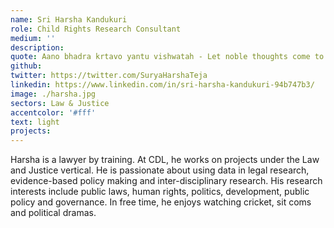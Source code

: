 ```yaml
---
name: Sri Harsha Kandukuri
role: Child Rights Research Consultant
medium: ''
description:
quote: Aano bhadra krtavo yantu vishwatah - Let noble thoughts come to us from all directions - Rig Veda
github:
twitter: https://twitter.com/SuryaHarshaTeja
linkedin: https://www.linkedin.com/in/sri-harsha-kandukuri-94b747b3/
image: ./harsha.jpg
sectors: Law & Justice
accentcolor: '#fff'
text: light
projects:
---
```


Harsha is a lawyer by training. At CDL, he works on projects under the Law and Justice vertical. He is passionate about using data in legal research, evidence-based policy making and inter-disciplinary research. His research interests include public laws, human rights, politics, development, public policy and governance. In free time, he enjoys watching cricket, sit coms and political dramas.
